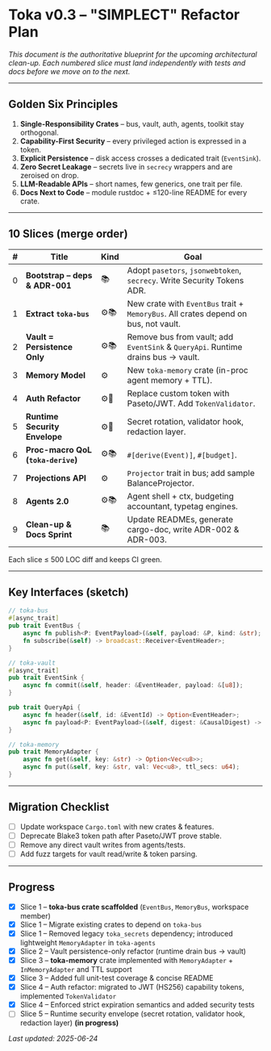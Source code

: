 # Toka v0.3 – "SIMPLECT" Refactor Plan

_This document is the authoritative blueprint for the upcoming architectural clean-up.  Each numbered slice must land independently with tests and docs before we move on to the next._

---

## Golden Six Principles

1. **Single-Responsibility Crates** – bus, vault, auth, agents, toolkit stay orthogonal.  
2. **Capability-First Security** – every privileged action is expressed in a token.  
3. **Explicit Persistence** – disk access crosses a dedicated trait (`EventSink`).  
4. **Zero Secret Leakage** – secrets live in `secrecy` wrappers and are zeroised on drop.  
5. **LLM-Readable APIs** – short names, few generics, one trait per file.  
6. **Docs Next to Code** – module rustdoc + ≤120-line README for every crate.

---

## 10 Slices (merge order)

| # | Title | Kind | Goal |
|---|-------|------|------|
| 0 | **Bootstrap – deps & ADR-001** | 📚 | Adopt `pasetors`, `jsonwebtoken`, `secrecy`. Write Security Tokens ADR. |
| 1 | **Extract `toka-bus`** | ⚙📚 | New crate with `EventBus` trait + `MemoryBus`. All crates depend on bus, not vault. |
| 2 | **Vault = Persistence Only** | ⚙📚 | Remove bus from vault; add `EventSink` & `QueryApi`. Runtime drains bus → vault. |
| 3 | **Memory Model** | ⚙ | New `toka-memory` crate (in-proc agent memory + TTL). |
| 4 | **Auth Refactor** | ⚙🔐 | Replace custom token with Paseto/JWT. Add `TokenValidator`. |
| 5 | **Runtime Security Envelope** | ⚙🔐 | Secret rotation, validator hook, redaction layer. |
| 6 | **Proc-macro QoL (`toka-derive`)** | ⚙📚 | `#[derive(Event)]`, `#[budget]`. |
| 7 | **Projections API** | ⚙ | `Projector` trait in bus; add sample BalanceProjector. |
| 8 | **Agents 2.0** | ⚙📚 | Agent shell + ctx, budgeting accountant, typetag engines. |
| 9 | **Clean-up & Docs Sprint** | 📚 | Update READMEs, generate cargo-doc, write ADR-002 & ADR-003.

Each slice ≤ 500 LOC diff and keeps CI green.

---

## Key Interfaces (sketch)

```rust
// toka-bus
#[async_trait]
pub trait EventBus {
    async fn publish<P: EventPayload>(&self, payload: &P, kind: &str);
    fn subscribe(&self) -> broadcast::Receiver<EventHeader>;
}

// toka-vault
#[async_trait]
pub trait EventSink {
    async fn commit(&self, header: &EventHeader, payload: &[u8]);
}

pub trait QueryApi {
    async fn header(&self, id: &EventId) -> Option<EventHeader>;
    async fn payload<P: EventPayload>(&self, digest: &CausalDigest) -> Option<P>;
}

// toka-memory
pub trait MemoryAdapter {
    async fn get(&self, key: &str) -> Option<Vec<u8>>;
    async fn put(&self, key: &str, val: Vec<u8>, ttl_secs: u64);
}
```

---

## Migration Checklist

- [ ] Update workspace `Cargo.toml` with new crates & features.  
- [ ] Deprecate Blake3 token path after Paseto/JWT prove stable.  
- [ ] Remove any direct vault writes from agents/tests.  
- [ ] Add fuzz targets for vault read/write & token parsing.

---

## Progress

- [x] Slice 1 – **toka-bus crate scaffolded** (`EventBus`, `MemoryBus`, workspace member)
- [x] Slice 1 – Migrate existing crates to depend on `toka-bus`
- [x] Slice 1 – Removed legacy `toka_secrets` dependency; introduced lightweight `MemoryAdapter` in `toka-agents`
- [x] Slice 2 – Vault persistence-only refactor (runtime drain bus → vault)
- [x] Slice 3 – **toka-memory** crate implemented with `MemoryAdapter` + `InMemoryAdapter` and TTL support
- [x] Slice 3 – Added full unit-test coverage & concise README
- [x] Slice 4 – Auth refactor: migrated to JWT (HS256) capability tokens, implemented `TokenValidator`
- [x] Slice 4 – Enforced strict expiration semantics and added security tests
- [ ] Slice 5 – Runtime security envelope (secret rotation, validator hook, redaction layer) **(in progress)**

_Last updated: 2025-06-24_ 